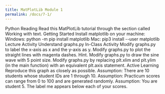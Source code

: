 ```yaml
---
title: MatPlotLib Module 1
permalink: /docs/7-1/
---
```


Python Reading
Read this MatPlotLib tutorial through the section called Working with text.
Getting Started
Install matplotlib on your machine:
Windows: python -m pip install matplotlib
Mac: pip3 install --user matplotlib
Lecture Activity
Understand graphs.py
In-Class Activity
Modify graphs.py to label the x-axis as x and the y-axis as y.
Modify graphs.py to plot the straight lines with magenta dashes. Hint.
Modify graphs.py to draw the sine wave with 5 point size.
Modify graphs.py by replacing plt.xlim and plt.ylim (in the main function) with an equivalent plt.axis statement.
Active Learning
Reproduce this graph as closely as possible.
Assumption: There are 10 students whose student IDs are 1 through 10.
Assumption: Practicum scores can range from 0 to 100 and are generated randomly.
Assumption: You are student 5. The label me appears below each of your scores.